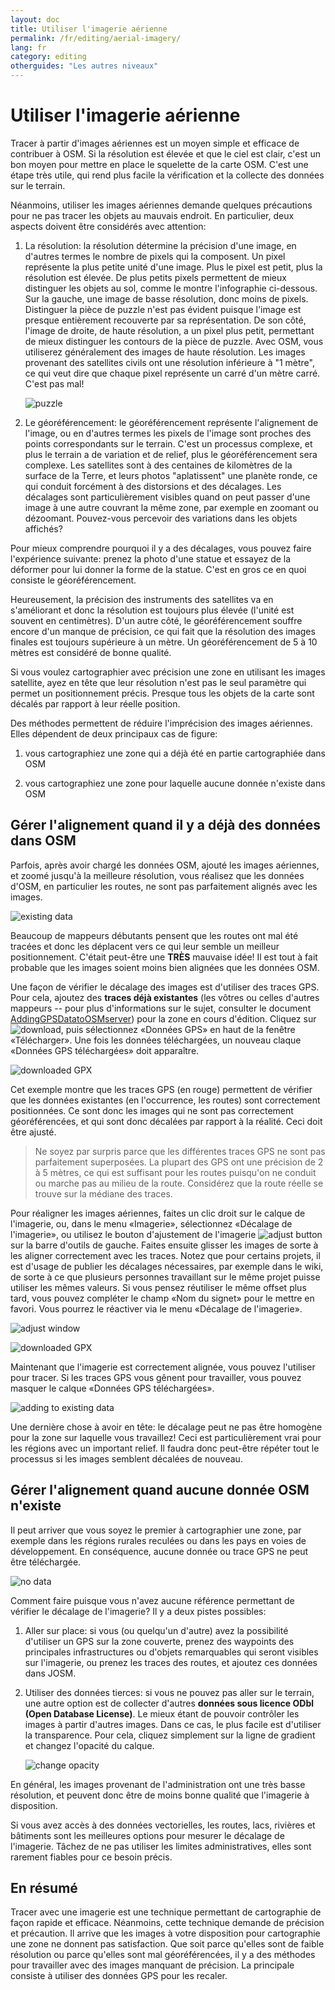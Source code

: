 ```yaml
---
layout: doc
title: Utiliser l'imagerie aérienne
permalink: /fr/editing/aerial-imagery/
lang: fr
category: editing
otherguides: "Les autres niveaux"
---
```


Utiliser l'imagerie aérienne
============================

Tracer à partir d'images aériennes est un moyen simple et efficace de
contribuer à OSM. Si la résolution est élevée et que le ciel est clair,
c'est un bon moyen pour mettre en place le squelette de la carte OSM. C'est
une étape très utile, qui rend plus facile la vérification et la collecte
des données sur le terrain. 

Néanmoins, utiliser les images aériennes demande quelques précautions pour
ne pas tracer les objets au mauvais endroit. En particulier, deux aspects
doivent être considérés avec attention:

1.  La résolution: la résolution détermine la précision d'une image, en 
    d'autres termes le nombre de pixels qui la composent. Un pixel 
    représente la plus petite unité d'une image. Plus le pixel est petit, 
    plus la résolution est élevée. De plus petits pixels permettent de mieux
    distinguer les objets au sol, comme le montre l'infographie ci-dessous.
    Sur la gauche, une image de basse résolution, donc moins de pixels. 
    Distinguer la pièce de puzzle n'est pas évident puisque l'image est
    presque entièrement recouverte par sa représentation. De son côté,
    l'image de droite, de haute résolution, a un pixel plus petit, 
    permettant de mieux distinguer les contours de la pièce de puzzle.
    Avec OSM, vous utiliserez généralement des images de haute
    résolution. Les images provenant des satellites civils ont une
    résolution inférieure à "1 mètre", ce qui veut dire que chaque pixel
    représente un carré d'un mètre carré. C'est pas mal!

    ![puzzle][]

2.  Le géoréférencement: le géoréférencement représente l'alignement de
    l'image, ou en d'autres termes les pixels de l'image sont proches
    des points correspondants sur le terrain. C'est un processus complexe,
    et plus le terrain a de variation et de relief, plus le géoréférencement
    sera complexe. Les satellites sont à des centaines de kilomètres de la
    surface de la Terre, et leurs photos "aplatissent" une planète ronde,
    ce qui conduit forcément à des distorsions et des décalages. Les
    décalages sont particulièrement visibles quand on peut passer d'une
    image à une autre couvrant la même zone, par exemple en zoomant ou
    dézoomant. Pouvez-vous percevoir des variations dans les objets
    affichés?

Pour mieux comprendre pourquoi il y a des décalages, vous pouvez faire
l'expérience suivante: prenez la photo d'une statue et essayez de la
déformer pour lui donner la forme de la statue. C'est en gros ce en quoi
consiste le géoréférencement.

Heureusement, la précision des instruments des satellites va en s'améliorant
et donc la résolution est toujours plus élevée (l'unité est souvent en
centimètres). D'un autre côté, le géoréférencement souffre encore d'un
manque de précision, ce qui fait que la résolution des images finales est
toujours supérieure à un mètre. Un géoréférencement de 5 à 10 mètres est
considéré de bonne qualité.

Si vous voulez cartographier avec précision une zone en utilisant les images
satellite, ayez en tête que leur résolution n'est pas le seul paramètre
qui permet un positionnement précis. Presque tous les objets de la carte
sont décalés par rapport à leur réelle position.

Des méthodes permettent de réduire l'imprécision des images aériennes. Elles
dépendent de deux principaux cas de figure:

1. vous cartographiez une zone qui a déjà été en partie cartographiée dans
OSM

2. vous cartographiez une zone pour laquelle aucune donnée n'existe dans OSM


Gérer l'alignement quand il y a déjà des données dans OSM
---------------------------------------------------------

Parfois, après avoir chargé les données OSM, ajouté les images aériennes, et
zoomé jusqu'à la meilleure résolution, vous réalisez que les données d'OSM,
en particulier les routes, ne sont pas parfaitement alignés avec les images.

![existing data][]

Beaucoup de mappeurs débutants pensent que les routes ont mal été tracées et
donc les déplacent vers ce qui leur semble un meilleur positionnement. C'était peut-être une __TRÈS__ mauvaise idée! Il est tout à fait probable
que les images soient moins bien alignées que les données OSM.

Une façon de vérifier le décalage des images est d'utiliser des traces GPS.
Pour cela, ajoutez des __traces déjà existantes__ (les vôtres ou celles
d'autres mappeurs -- pour plus d'informations sur le sujet, consulter le
document [AddingGPSDatatoOSMserver](https://docs.google.com/a/engelsted.co/document/d/1jjlthSuc9yltWxQDKxeQD4OO9LvH_DaGwEsdlxSE6l8/edit))
pour la zone en cours d'édition. Cliquez sur ![download][], puis
sélectionnez «Données GPS» en haut de la fenêtre «Télécharger». Une fois
les données téléchargées, un nouveau claque «Données GPS téléchargées»
doit apparaître.

![downloaded GPX][]

Cet exemple montre que les traces GPS (en rouge) permettent de vérifier que
les données existantes (en l'occurrence, les routes) sont correctement
positionnées. Ce sont donc les images qui ne sont pas correctement
géoréférencées, et qui sont donc décalées par rapport à la réalité. Ceci
doit être ajusté.

> Ne soyez par surpris parce que les différentes traces GPS ne sont pas
> parfaitement superposées. La plupart des GPS ont une précision de 2 à
> 5 mètres, ce qui est suffisant pour les routes puisqu'on ne conduit ou
> marche pas au milieu de la route. Considérez que la route réelle se trouve
> sur la médiane des traces.

Pour réaligner les images aériennes, faites un clic droit sur le calque
de l'imagerie, ou, dans le menu «Imagerie», sélectionnez «Décalage de
l'imagerie», ou utilisez le bouton d'ajustement de l'imagerie
![adjust button][] sur la barre d'outils de gauche. Faites ensuite glisser
les images de sorte à les aligner correctement avec les traces. Notez que
pour certains projets, il est d'usage de publier les décalages nécessaires,
par exemple dans le wiki, de sorte à ce que plusieurs personnes travaillant
sur le même projet puisse utiliser les mêmes valeurs. Si vous pensez
réutiliser le même offset plus tard, vous pouvez compléter le champ «Nom du signet» pour le mettre en favori. Vous pourrez le réactiver via le menu «Décalage de l'imagerie».

![adjust window][]

![downloaded GPX][]

Maintenant que l'imagerie est correctement alignée, vous pouvez l'utiliser
pour tracer. Si les traces GPS vous gênent pour travailler, vous pouvez
masquer le calque «Données GPS téléchargées».

![adding to existing data][]

Une dernière chose à avoir en tête: le décalage peut ne pas être homogène
pour la zone sur laquelle vous travaillez! Ceci est particulièrement vrai
pour les régions avec un important relief. Il faudra donc peut-être répéter
tout le processus si les images semblent décalées de nouveau.

Gérer l'alignement quand aucune donnée OSM n'existe
---------------------------------------------------

Il peut arriver que vous soyez le premier à cartographier une zone, par
exemple dans les régions rurales reculées ou dans les pays en voies de
développement. En conséquence, aucune donnée ou trace GPS ne peut être
téléchargée.

![no data][]

Comment faire puisque vous n'avez aucune référence permettant de vérifier
le décalage de l'imagerie? Il y a deux pistes possibles:

1.  Aller sur place: si vous (ou quelqu'un d'autre) avez la possibilité
    d'utiliser un GPS sur la zone couverte, prenez des waypoints des
    principales infrastructures ou d'objets remarquables qui seront
    visibles sur l'imagerie, ou prenez les traces des routes, et ajoutez
    ces données dans JOSM.

2.  Utiliser des données tierces: si vous ne pouvez pas aller sur le 
    terrain, une autre option est de collecter d'autres __données sous
    licence ODbl (Open Database License)__. Le mieux étant de pouvoir
    contrôler les images à partir d'autres images. Dans ce cas, le plus
    facile est d'utiliser la transparence. Pour cela, cliquez simplement
    sur la ligne de gradient et changez l'opacité du calque.

    ![change opacity][]

En général, les images provenant de l'administration ont une très basse
résolution, et peuvent donc être de moins bonne qualité que l'imagerie à
disposition.

Si vous avez accès à des données vectorielles, les routes, lacs, rivières
et bâtiments sont les meilleures options pour mesurer le décalage de
l'imagerie. Tâchez de ne pas utiliser les limites administratives, elles
sont rarement fiables pour ce besoin précis.

En résumé
---------

Tracer avec une imagerie est une technique permettant de cartographie de
façon rapide et efficace. Néanmoins, cette technique demande de précision
et précaution. Il arrive que les images à votre disposition pour
cartographie une zone ne donnent pas satisfaction. Que soit parce qu'elles
sont de faible résolution ou parce qu'elles sont mal géoréférencées, il y a
des méthodes pour travailler avec des images manquant de précision. La
principale consiste à utiliser des données GPS pour les recaler.

[puzzle]: {{site.baseurl}}/images/offset_puzzle_en.png
[existing data]: {{site.baseurl}}/images/offset_existing_data_en.png
[download]: {{site.baseurl}}/images/offset_tool_download_en.png
[downloaded GPX]: {{site.baseurl}}/images/offset_downloaded_gpx_en.png
[adjust button]: {{site.baseurl}}/images/offset_tool_adjust_en.png
[adjust window]: {{site.baseurl}}/images/offset_adjust_window_en.png
[adding to existing data]: {{site.baseurl}}/images/offset_add_to_data_en.png
[no data]: {{site.baseurl}}/images/offset_no_data_en.png
[change opacity]: {{site.baseurl}}/images/offset_change_opacity_en.png
